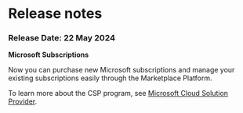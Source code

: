 # Release notes

### Release Date: 22 May 2024

**Microsoft Subscriptions**

Now you can purchase new Microsoft subscriptions and manage your existing subscriptions easily through the Marketplace Platform.&#x20;

To learn more about the CSP program, see [Microsoft Cloud Solution Provider](./).&#x20;
